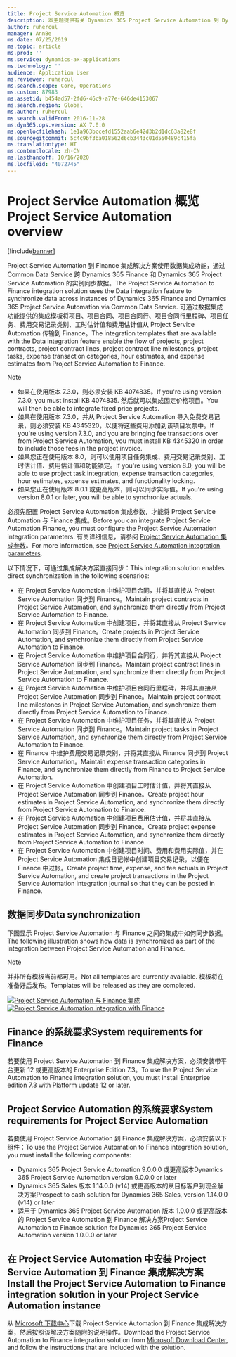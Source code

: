 ```yaml
---
title: Project Service Automation 概览
description: 本主题提供有关 Dynamics 365 Project Service Automation 到 Dynamics 365 Finance 集成解决方案的信息。
author: ruhercul
manager: AnnBe
ms.date: 07/25/2019
ms.topic: article
ms.prod: ''
ms.service: dynamics-ax-applications
ms.technology: ''
audience: Application User
ms.reviewer: ruhercul
ms.search.scope: Core, Operations
ms.custom: 87983
ms.assetid: b454ad57-2fd6-46c9-a77e-646de4153067
ms.search.region: Global
ms.author: ruhercul
ms.search.validFrom: 2016-11-28
ms.dyn365.ops.version: AX 7.0.0
ms.openlocfilehash: 1e1a963bccefd1552aab6e42d3b2d1dc63a82e8f
ms.sourcegitcommit: 5c4c9bf3ba018562d6cb3443c01d550489c415fa
ms.translationtype: HT
ms.contentlocale: zh-CN
ms.lasthandoff: 10/16/2020
ms.locfileid: "4072745"
---
```

# <a name="project-service-automation-overview"></a><span data-ttu-id="b8446-103">Project Service Automation 概览</span><span class="sxs-lookup"><span data-stu-id="b8446-103">Project Service Automation overview</span></span>

[!include[banner](../includes/banner.md)]

<span data-ttu-id="b8446-104">Project Service Automation 到 Finance 集成解决方案使用数据集成功能，通过 Common Data Service 跨 Dynamics 365 Finance 和 Dynamics 365 Project Service Automation 的实例同步数据。</span><span class="sxs-lookup"><span data-stu-id="b8446-104">The Project Service Automation to Finance integration solution uses the Data integration feature to synchronize data across instances of Dynamics 365 Finance and Dynamics 365 Project Service Automation via Common Data Service.</span></span> <span data-ttu-id="b8446-105">可通过数据集成功能提供的集成模板将项目、项目合同、项目合同行、项目合同行里程碑、项目任务、费用交易记录类别、工时估计值和费用估计值从 Project Service Automation 传输到 Finance。</span><span class="sxs-lookup"><span data-stu-id="b8446-105">The integration templates that are available with the Data integration feature enable the flow of projects, project contracts, project contract lines, project contract line milestones, project tasks, expense transaction categories, hour estimates, and expense estimates from Project Service Automation to Finance.</span></span>

> [!NOTE]
> - <span data-ttu-id="b8446-106">如果在使用版本 7.3.0，则必须安装 KB 4074835。</span><span class="sxs-lookup"><span data-stu-id="b8446-106">If you're using version 7.3.0, you must install KB 4074835.</span></span> <span data-ttu-id="b8446-107">然后就可以集成固定价格项目。</span><span class="sxs-lookup"><span data-stu-id="b8446-107">You will then be able to integrate fixed price projects.</span></span>
> - <span data-ttu-id="b8446-108">如果在使用版本 7.3.0，并从 Project Service Automation 导入免费交易记录，则必须安装 KB 4345320，以便将这些费用添加到该项目发票中。</span><span class="sxs-lookup"><span data-stu-id="b8446-108">If you're using version 7.3.0, and you are bringing fee transactions over from Project Service Automation, you must install KB 4345320 in order to include those fees in the project invoice.</span></span>
> - <span data-ttu-id="b8446-109">如果您正在使用版本 8.0，则可以使用项目任务集成、费用交易记录类别、工时估计值、费用估计值和功能锁定。</span><span class="sxs-lookup"><span data-stu-id="b8446-109">If you're using version 8.0, you will be able to use project task integration, expense transaction categories, hour estimates, expense estimates, and functionality locking.</span></span>
> - <span data-ttu-id="b8446-110">如果您正在使用版本 8.0.1 或更高版本，则可以同步实际值。</span><span class="sxs-lookup"><span data-stu-id="b8446-110">If you're using version 8.0.1 or later, you will be able to synchronize actuals.</span></span>

<span data-ttu-id="b8446-111">必须先配置 Project Service Automation 集成参数，才能将 Project Service Automation 与 Finance 集成。</span><span class="sxs-lookup"><span data-stu-id="b8446-111">Before you can integrate Project Service Automation Finance, you must configure the Project Service Automation integration parameters.</span></span> <span data-ttu-id="b8446-112">有关详细信息，请参阅 [Project Service Automation 集成参数](PSA-parameters.md)。</span><span class="sxs-lookup"><span data-stu-id="b8446-112">For more information, see [Project Service Automation integration parameters](PSA-parameters.md).</span></span>

<span data-ttu-id="b8446-113">以下情况下，可通过集成解决方案直接同步：</span><span class="sxs-lookup"><span data-stu-id="b8446-113">This integration solution enables direct synchronization in the following scenarios:</span></span>

- <span data-ttu-id="b8446-114">在 Project Service Automation 中维护项目合同，并将其直接从 Project Service Automation 同步到 Finance。</span><span class="sxs-lookup"><span data-stu-id="b8446-114">Maintain project contracts in Project Service Automation, and synchronize them directly from Project Service Automation to Finance.</span></span>
- <span data-ttu-id="b8446-115">在 Project Service Automation 中创建项目，并将其直接从 Project Service Automation 同步到 Finance。</span><span class="sxs-lookup"><span data-stu-id="b8446-115">Create projects in Project Service Automation, and synchronize them directly from Project Service Automation to Finance.</span></span>
- <span data-ttu-id="b8446-116">在 Project Service Automation 中维护项目合同行，并将其直接从 Project Service Automation 同步到 Finance。</span><span class="sxs-lookup"><span data-stu-id="b8446-116">Maintain project contract lines in Project Service Automation, and synchronize them directly from Project Service Automation to Finance.</span></span>
- <span data-ttu-id="b8446-117">在 Project Service Automation 中维护项目合同行里程碑，并将其直接从 Project Service Automation 同步到 Finance。</span><span class="sxs-lookup"><span data-stu-id="b8446-117">Maintain project contract line milestones in Project Service Automation, and synchronize them directly from Project Service Automation to Finance.</span></span>
- <span data-ttu-id="b8446-118">在 Project Service Automation 中维护项目任务，并将其直接从 Project Service Automation 同步到 Finance。</span><span class="sxs-lookup"><span data-stu-id="b8446-118">Maintain project tasks in Project Service Automation, and synchronize them directly from Project Service Automation to Finance.</span></span>
- <span data-ttu-id="b8446-119">在 Finance 中维护费用交易记录类别，并将其直接从 Finance 同步到 Project Service Automation。</span><span class="sxs-lookup"><span data-stu-id="b8446-119">Maintain expense transaction categories in Finance, and synchronize them directly from Finance to Project Service Automation.</span></span>
- <span data-ttu-id="b8446-120">在 Project Service Automation 中创建项目工时估计值，并将其直接从 Project Service Automation 同步到 Finance。</span><span class="sxs-lookup"><span data-stu-id="b8446-120">Create project hour estimates in Project Service Automation, and synchronize them directly from Project Service Automation to Finance.</span></span>
- <span data-ttu-id="b8446-121">在 Project Service Automation 中创建项目费用估计值，并将其直接从 Project Service Automation 同步到 Finance。</span><span class="sxs-lookup"><span data-stu-id="b8446-121">Create project expense estimates in Project Service Automation, and synchronize them directly from Project Service Automation to Finance.</span></span>
- <span data-ttu-id="b8446-122">在 Project Service Automation 中创建项目时间、费用和费用实际值，并在 Project Service Automation 集成日记帐中创建项目交易记录，以便在 Finance 中过帐。</span><span class="sxs-lookup"><span data-stu-id="b8446-122">Create project time, expense, and fee actuals in Project Service Automation, and create project transactions in the Project Service Automation integration journal so that they can be posted in Finance.</span></span>

## <a name="data-synchronization"></a><span data-ttu-id="b8446-123">数据同步</span><span class="sxs-lookup"><span data-stu-id="b8446-123">Data synchronization</span></span>

<span data-ttu-id="b8446-124">下图显示 Project Service Automation 与 Finance 之间的集成中如何同步数据。</span><span class="sxs-lookup"><span data-stu-id="b8446-124">The following illustration shows how data is synchronized as part of the integration between Project Service Automation and Finance.</span></span>

> [!NOTE]
> <span data-ttu-id="b8446-125">并非所有模板当前都可用。</span><span class="sxs-lookup"><span data-stu-id="b8446-125">Not all templates are currently available.</span></span> <span data-ttu-id="b8446-126">模板将在准备好后发布。</span><span class="sxs-lookup"><span data-stu-id="b8446-126">Templates will be released as they are completed.</span></span>

<span data-ttu-id="b8446-127">[![Project Service Automation 与 Finance 集成](./media/PSA-integration.png)](./media/PSA-integration.png)</span><span class="sxs-lookup"><span data-stu-id="b8446-127">[![Project Service Automation integration with Finance](./media/PSA-integration.png)](./media/PSA-integration.png)</span></span>

## <a name="system-requirements-for-finance"></a><span data-ttu-id="b8446-128">Finance 的系统要求</span><span class="sxs-lookup"><span data-stu-id="b8446-128">System requirements for Finance</span></span>

<span data-ttu-id="b8446-129">若要使用 Project Service Automation 到 Finance 集成解决方案，必须安装带平台更新 12 或更高版本的 Enterprise Edition 7.3。</span><span class="sxs-lookup"><span data-stu-id="b8446-129">To use the Project Service Automation to Finance integration solution, you must install Enterprise edition 7.3 with Platform update 12 or later.</span></span>

## <a name="system-requirements-for-project-service-automation"></a><span data-ttu-id="b8446-130">Project Service Automation 的系统要求</span><span class="sxs-lookup"><span data-stu-id="b8446-130">System requirements for Project Service Automation</span></span>

<span data-ttu-id="b8446-131">若要使用 Project Service Automation 到 Finance 集成解决方案，必须安装以下组件：</span><span class="sxs-lookup"><span data-stu-id="b8446-131">To use the Project Service Automation to Finance integration solution, you must install the following components:</span></span>

- <span data-ttu-id="b8446-132">Dynamics 365 Project Service Automation 9.0.0.0 或更高版本</span><span class="sxs-lookup"><span data-stu-id="b8446-132">Dynamics 365 Project Service Automation version 9.0.0.0 or later</span></span>
- <span data-ttu-id="b8446-133">Dynamics 365 Sales 版本 1.14.0.0 (v14) 或更高版本的从目标客户到现金解决方案</span><span class="sxs-lookup"><span data-stu-id="b8446-133">Prospect to cash solution for Dynamics 365 Sales, version 1.14.0.0 (v14) or later</span></span>
- <span data-ttu-id="b8446-134">适用于 Dynamics 365 Project Service Automation 版本 1.0.0.0 或更高版本的 Project Service Automation 到 Finance 解决方案</span><span class="sxs-lookup"><span data-stu-id="b8446-134">Project Service Automation to Finance solution for Dynamics 365 Project Service Automation version 1.0.0.0 or later</span></span>

## <a name="install-the-project-service-automation-to-finance-integration-solution-in-your-project-service-automation-instance"></a><span data-ttu-id="b8446-135">在 Project Service Automation 中安装 Project Service Automation 到 Finance 集成解决方案</span><span class="sxs-lookup"><span data-stu-id="b8446-135">Install the Project Service Automation to Finance integration solution in your Project Service Automation instance</span></span>

<span data-ttu-id="b8446-136">从 [Microsoft 下载中心](https://www.microsoft.com/download/details.aspx?id=57016)下载 Project Service Automation 到 Finance 集成解决方案，然后按照该解决方案随附的说明操作。</span><span class="sxs-lookup"><span data-stu-id="b8446-136">Download the Project Service Automation to Finance integration solution from [Microsoft Download Center](https://www.microsoft.com/download/details.aspx?id=57016), and follow the instructions that are included with the solution.</span></span>
